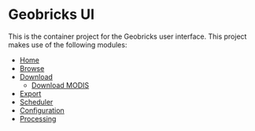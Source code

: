 Geobricks UI
============

This is the container project for the Geobricks user interface. This project makes use of the following modules:

* [Home](https://github.com/geobricks/geobricks_ui_home)
* [Browse](https://github.com/geobricks/geobricks_ui_browse)
* [Download](https://github.com/geobricks/geobricks_ui_download)
  * [Download MODIS](https://github.com/geobricks/geobricks_ui_download_modis)
* [Export](https://github.com/geobricks/geobricks_ui_export)
* [Scheduler](https://github.com/geobricks/geobricks_ui_scheduler)
* [Configuration](https://github.com/geobricks/geobricks_ui_configuration)
* [Processing](https://github.com/geobricks/geobricks_ui_processing)
